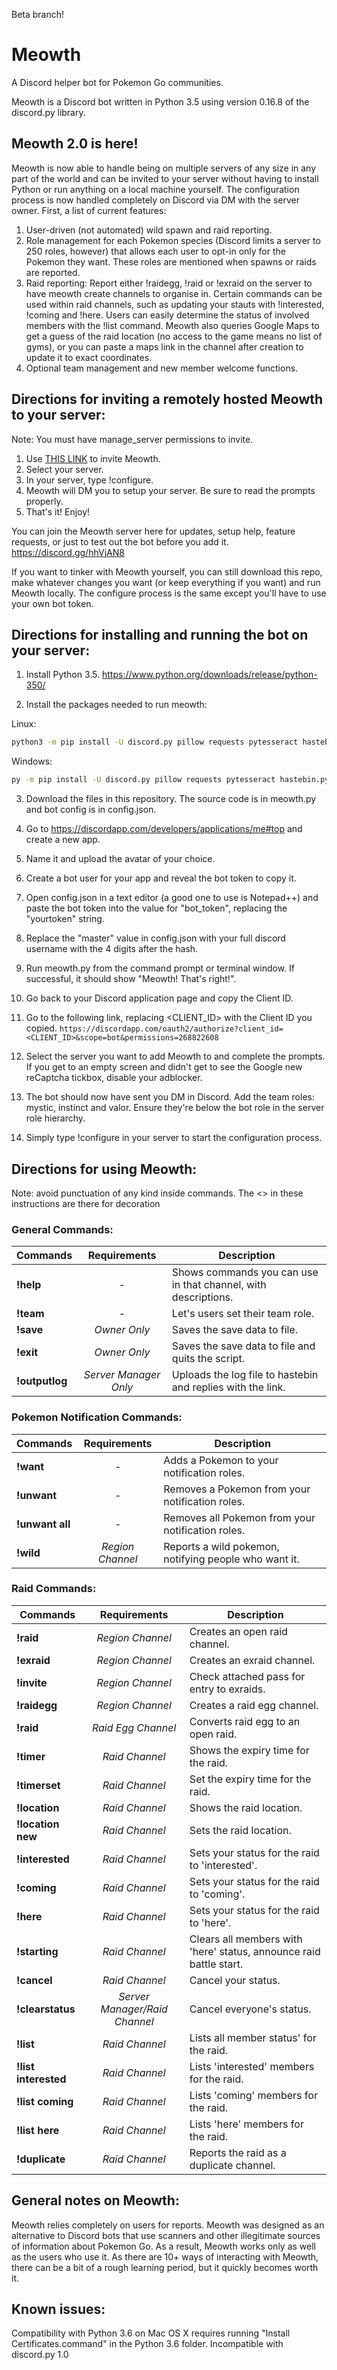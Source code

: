 Beta branch!
# Meowth
A Discord helper bot for Pokemon Go communities.

Meowth is a Discord bot written in Python 3.5 using version 0.16.8 of the discord.py library.

## Meowth 2.0 is here! 

Meowth is now able to handle being on multiple servers of any size in any part of the world and can be invited to your server without having to install Python or run anything on a local machine yourself. The configuration process is now handled completely on Discord via DM with the server owner. First, a list of current features:

1. User-driven (not automated) wild spawn and raid reporting.
2. Role management for each Pokemon species (Discord limits a server to 250 roles, however) that allows each user to opt-in only for the Pokemon they want. These roles are mentioned when spawns or raids are reported.
3. Raid reporting: Report either !raidegg, !raid or !exraid on the server to have meowth create channels to organise in. Certain commands can be used within raid channels, such as updating your stauts with !interested, !coming and !here. Users can easily determine the status of involved members with the !list command. Meowth also queries Google Maps to get a guess of the raid location (no access to the game means no list of gyms), or you can paste a maps link in the channel after creation to update it to exact coordinates.
4. Optional team management and new member welcome functions.

## Directions for inviting a remotely hosted Meowth to your server:
Note: You must have manage_server permissions to invite.
1. Use [THIS LINK](https://discordapp.com/oauth2/authorize?client_id=346759953006198784&scope=bot&permissions=268822608) to invite Meowth.   
2. Select your server.
3. In your server, type !configure.
4. Meowth will DM you to setup your server. Be sure to read the prompts properly.
5. That's it! Enjoy!

You can join the Meowth server here for updates, setup help, feature requests, or just to test out the bot before you add it. https://discord.gg/hhVjAN8 

If you want to tinker with Meowth yourself, you can still download this repo, make whatever changes you want (or keep everything if you want) and run Meowth locally. The configure process is the same except you'll have to use your own bot token.

## Directions for installing and running the bot on your server:

1. Install Python 3.5. 
https://www.python.org/downloads/release/python-350/

2. Install the packages needed to run meowth:

Linux:
```bash
python3 -m pip install -U discord.py pillow requests pytesseract hastebin.py
```

Windows: 
```bash
py -m pip install -U discord.py pillow requests pytesseract hastebin.py
```

3. Download the files in this repository. The source code is in meowth.py and bot config is in config.json.

4. Go to https://discordapp.com/developers/applications/me#top and create a new app. 

5. Name it and upload the avatar of your choice. 

6. Create a bot user for your app and reveal the bot token to copy it.

7. Open config.json in a text editor (a good one to use is Notepad++) and paste the bot token into the value for "bot_token", replacing the "yourtoken" string.

8. Replace the "master" value in config.json with your full discord username with the 4 digits after the hash. 

9. Run meowth.py from the command prompt or terminal window. If successful, it should show "Meowth! That's right!".

10. Go back to your Discord application page and copy the Client ID.

11. Go to the following link, replacing <CLIENT_ID> with the Client ID you copied.
`https://discordapp.com/oauth2/authorize?client_id=<CLIENT_ID>&scope=bot&permissions=268822608`

12. Select the server you want to add Meowth to and complete the prompts. If you get to an empty screen and didn't get to see the Google new reCaptcha tickbox, disable your adblocker.

9. The bot should now have sent you DM in Discord. Add the team roles: mystic, instinct and valor. Ensure they're below the bot role in the server role hierarchy. 

10. Simply type !configure in your server to start the configuration process.

## Directions for using Meowth:
Note: avoid punctuation of any kind inside commands. The <> in these instructions are there for decoration

### General Commands:

| Commands | Requirements  | Description |
| -------- |:-------------:| ------------|
| **!help**  | - | Shows commands you can use in that channel, with descriptions. |
| **!team**  | - | Let's users set their team role. |
| **!save**  | *Owner Only* | Saves the save data to file. |
| **!exit**  | *Owner Only* | Saves the save data to file and quits the script. |
| **!outputlog**  | *Server Manager Only* | Uploads the log file to hastebin and replies with the link. |

### Pokemon Notification Commands:

| Commands | Requirements  | Description |
| -------- |:-------------:| ------------|
| **!want**  | - | Adds a Pokemon to your notification roles. |
| **!unwant**  | - | Removes a Pokemon from your notification roles. |
| **!unwant all**  | - | Removes all Pokemon from your notification roles. |
| **!wild**  | *Region Channel* | Reports a wild pokemon, notifying people who want it. |


### Raid Commands:

| Commands | Requirements  | Description |
| -------- |:-------------:| ------------|
| **!raid**  | *Region Channel* | Creates an open raid channel. |
| **!exraid**  | *Region Channel* | Creates an exraid channel. |
| **!invite**  | *Region Channel* | Check attached pass for entry to exraids. |
| **!raidegg**  | *Region Channel* | Creates a raid egg channel. |
| **!raid**  | *Raid Egg Channel* | Converts raid egg to an open raid. |
| **!timer**  | *Raid Channel* | Shows the expiry time for the raid. |
| **!timerset**  | *Raid Channel* | Set the expiry time for the raid. |
| **!location**  | *Raid Channel* | Shows the raid location. |
| **!location new**  | *Raid Channel* | Sets the raid location. |
| **!interested**  | *Raid Channel* | Sets your status for the raid to 'interested'. |
| **!coming**  | *Raid Channel* | Sets your status for the raid to 'coming'. |
| **!here** | *Raid Channel* | Sets your status for the raid to 'here'. |
| **!starting**  | *Raid Channel* | Clears all members with 'here' status, announce raid battle start. |
| **!cancel**  | *Raid Channel* | Cancel your status. |
| **!clearstatus**  | *Server Manager/Raid Channel* | Cancel everyone's status. |
| **!list**  | *Raid Channel* | Lists all member status' for the raid. |
| **!list interested** | *Raid Channel* | Lists 'interested' members for the raid. |
| **!list coming**  | *Raid Channel* | Lists 'coming' members for the raid. |
| **!list here** | *Raid Channel* | Lists 'here' members for the raid. |
| **!duplicate** | *Raid Channel* | Reports the raid as a duplicate channel. |

## General notes on Meowth:

Meowth relies completely on users for reports. Meowth was designed as an alternative to Discord bots that use scanners and other illegitimate sources of information about Pokemon Go. As a result, Meowth works only as well as the users who use it. As there are 10+ ways of interacting with Meowth, there can be a bit of a rough learning period, but it quickly becomes worth it.

## Known issues:

Compatibility with Python 3.6 on Mac OS X requires running "Install Certificates.command" in the Python 3.6 folder. Incompatible with discord.py 1.0



